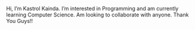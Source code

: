 Hi, I’m Kastrol Kainda.
I’m interested in Programming
and am currently learning Computer Science.
Am looking to collaborate with anyone.
Thank You Guys!!

<!---
KastrolKainda/KastrolKainda is a ✨ special ✨ repository because its `README.md` (this file) appears on your GitHub profile.
You can click the Preview link to take a look at your changes.
--->
